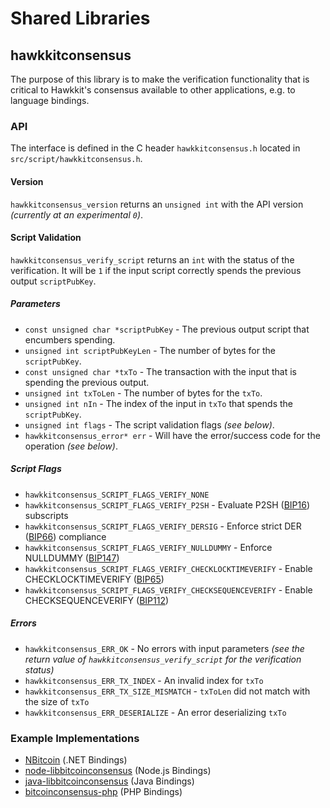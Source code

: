 Shared Libraries
================

## hawkkitconsensus

The purpose of this library is to make the verification functionality that is critical to Hawkkit's consensus available to other applications, e.g. to language bindings.

### API

The interface is defined in the C header `hawkkitconsensus.h` located in  `src/script/hawkkitconsensus.h`.

#### Version

`hawkkitconsensus_version` returns an `unsigned int` with the API version *(currently at an experimental `0`)*.

#### Script Validation

`hawkkitconsensus_verify_script` returns an `int` with the status of the verification. It will be `1` if the input script correctly spends the previous output `scriptPubKey`.

##### Parameters
- `const unsigned char *scriptPubKey` - The previous output script that encumbers spending.
- `unsigned int scriptPubKeyLen` - The number of bytes for the `scriptPubKey`.
- `const unsigned char *txTo` - The transaction with the input that is spending the previous output.
- `unsigned int txToLen` - The number of bytes for the `txTo`.
- `unsigned int nIn` - The index of the input in `txTo` that spends the `scriptPubKey`.
- `unsigned int flags` - The script validation flags *(see below)*.
- `hawkkitconsensus_error* err` - Will have the error/success code for the operation *(see below)*.

##### Script Flags
- `hawkkitconsensus_SCRIPT_FLAGS_VERIFY_NONE`
- `hawkkitconsensus_SCRIPT_FLAGS_VERIFY_P2SH` - Evaluate P2SH ([BIP16](https://github.com/bitcoin/bips/blob/master/bip-0016.mediawiki)) subscripts
- `hawkkitconsensus_SCRIPT_FLAGS_VERIFY_DERSIG` - Enforce strict DER ([BIP66](https://github.com/bitcoin/bips/blob/master/bip-0066.mediawiki)) compliance
- `hawkkitconsensus_SCRIPT_FLAGS_VERIFY_NULLDUMMY` - Enforce NULLDUMMY ([BIP147](https://github.com/bitcoin/bips/blob/master/bip-0147.mediawiki))
- `hawkkitconsensus_SCRIPT_FLAGS_VERIFY_CHECKLOCKTIMEVERIFY` - Enable CHECKLOCKTIMEVERIFY ([BIP65](https://github.com/bitcoin/bips/blob/master/bip-0065.mediawiki))
- `hawkkitconsensus_SCRIPT_FLAGS_VERIFY_CHECKSEQUENCEVERIFY` - Enable CHECKSEQUENCEVERIFY ([BIP112](https://github.com/bitcoin/bips/blob/master/bip-0112.mediawiki))

##### Errors
- `hawkkitconsensus_ERR_OK` - No errors with input parameters *(see the return value of `hawkkitconsensus_verify_script` for the verification status)*
- `hawkkitconsensus_ERR_TX_INDEX` - An invalid index for `txTo`
- `hawkkitconsensus_ERR_TX_SIZE_MISMATCH` - `txToLen` did not match with the size of `txTo`
- `hawkkitconsensus_ERR_DESERIALIZE` - An error deserializing `txTo`

### Example Implementations
- [NBitcoin](https://github.com/NicolasDorier/NBitcoin/blob/master/NBitcoin/Script.cs#L814) (.NET Bindings)
- [node-libbitcoinconsensus](https://github.com/bitpay/node-libbitcoinconsensus) (Node.js Bindings)
- [java-libbitcoinconsensus](https://github.com/dexX7/java-libbitcoinconsensus) (Java Bindings)
- [bitcoinconsensus-php](https://github.com/Bit-Wasp/bitcoinconsensus-php) (PHP Bindings)
